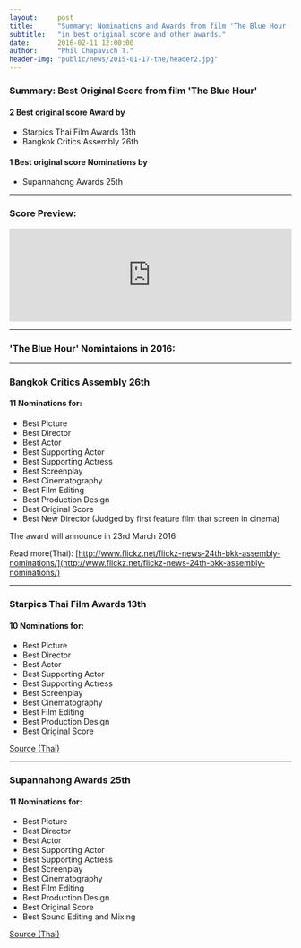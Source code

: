 ```yaml
---
layout:     post
title:      "Summary: Nominations and Awards from film 'The Blue Hour' in 2016"
subtitle:   "in best original score and other awards."
date:       2016-02-11 12:00:00
author:     "Phil Chapavich T."
header-img: "public/news/2015-01-17-the/header2.jpg"
---
```


### Summary: Best Original Score from film 'The Blue Hour'

#### 2 Best original score Award by

- Starpics Thai Film Awards 13th
- Bangkok Critics Assembly 26th

#### 1 Best original score Nominations by

- Supannahong Awards 25th

---

### Score Preview:

<iframe width="100%" height="166" scrolling="no" frameborder="no" src="https://w.soundcloud.com/player/?url=https%3A//api.soundcloud.com/tracks/246325717&amp;color=00aabb&amp;auto_play=false&amp;hide_related=false&amp;show_comments=true&amp;show_user=true&amp;show_reposts=false"></iframe>

---

### 'The Blue Hour' Nomintaions in 2016:

---

### Bangkok Critics Assembly 26th

#### 11 Nominations for:

- Best Picture
- Best Director
- Best Actor
- Best Supporting Actor
- Best Supporting Actress
- Best Screenplay
- Best Cinematography
- Best Film Editing
- Best Production Design
- Best Original Score
- Best New Director (Judged by first feature film that screen in cinema)

The award will announce in 23rd March 2016

Read more(Thai):
[http://www.flickz.net/flickz-news-24th-bkk-assembly-nominations/](http://www.flickz.net/flickz-news-24th-bkk-assembly-nominations/)

---

### Starpics Thai Film Awards 13th

#### 10 Nominations for:

- Best Picture
- Best Director
- Best Actor
- Best Supporting Actor
- Best Supporting Actress
- Best Screenplay
- Best Cinematography
- Best Film Editing
- Best Production Design
- Best Original Score

[Source (Thai)](https://www.facebook.com/notes/deknangcom/%E0%B8%9F%E0%B8%A3%E0%B8%B5%E0%B9%81%E0%B8%A5%E0%B8%99%E0%B8%8B%E0%B9%8C-%E0%B8%AD%E0%B8%99%E0%B8%98%E0%B8%81%E0%B8%B2%E0%B8%A3-snap-%E0%B8%9E%E0%B8%B5%E0%B9%88%E0%B8%8A%E0%B8%B2%E0%B8%A2-my-hero-%E0%B8%A2%E0%B8%81%E0%B8%82%E0%B8%9A%E0%B8%A7%E0%B8%99%E0%B9%80%E0%B8%82%E0%B9%89%E0%B8%B2%E0%B8%8A%E0%B8%B4%E0%B8%87-starpics-thai-film-awards-%E0%B8%84%E0%B8%A3%E0%B8%B1%E0%B9%89/1018571734883224)

---

### Supannahong Awards 25th

#### 11 Nominations for:

- Best Picture
- Best Director
- Best Actor
- Best Supporting Actor
- Best Supporting Actress
- Best Screenplay
- Best Cinematography
- Best Film Editing
- Best Production Design
- Best Original Score
- Best Sound Editing and Mixing

[Source (Thai)](https://www.facebook.com/notes/we-love-sf/%E0%B8%A3%E0%B8%B2%E0%B8%A2%E0%B8%8A%E0%B8%B7%E0%B9%88%E0%B8%AD%E0%B8%9C%E0%B8%B9%E0%B9%89%E0%B9%80%E0%B8%82%E0%B9%89%E0%B8%B2%E0%B8%8A%E0%B8%B4%E0%B8%87-%E0%B8%AA%E0%B8%B8%E0%B8%9E%E0%B8%A3%E0%B8%A3%E0%B8%93%E0%B8%AB%E0%B8%87%E0%B8%AA%E0%B9%8C-%E0%B8%84%E0%B8%A3%E0%B8%B1%E0%B9%89%E0%B8%87%E0%B8%97%E0%B8%B5%E0%B9%88-25-%E0%B9%80%E0%B8%94%E0%B8%B4%E0%B8%99%E0%B8%AB%E0%B8%99%E0%B9%89%E0%B8%B2%E0%B8%AB%E0%B8%99%E0%B8%B1%E0%B8%87%E0%B9%84%E0%B8%97%E0%B8%A2/10154026654282932)
